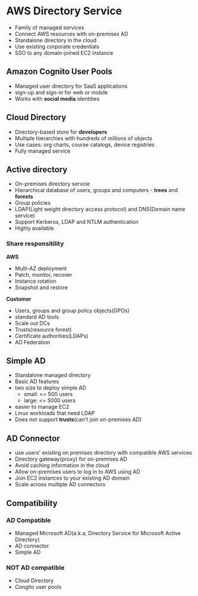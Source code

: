 # AWS Directory Service
* Family of managed services
* Connect AWS resources with on-premises AD
* Standalone directory in the cloud
* Use existing corporate credentials
* SSO to any domain-joined EC2 instance

## Amazon Cognito User Pools
* Managed user directory for SaaS applications
* sign-up and sign-in for web or mobile
* Works with **social media** identities

## Cloud Directory
* Directory-based store for **developers**
* Multiple hierarchies with hundreds of millions of objects
* Use cases: org charts, course catalogs, device registries
* Fully managed service

## Active directory
* On-premises directory servcie
* Hierarchical database of users, groups and computers - **trees** and **forests**
* Group policies
* LDAP(Light weight directory access protocol) and DNS(Domain name service)
* Support Kerberos, LDAP and NTLM authentication
* Highly available

### Share responsitility
**AWS**
* Multi-AZ deployment
* Patch, monitor, recover
* Instance rotation
* Snapshot and restore

**Customer**
* Users, groups and group policy objects(GPOs)
* standard AD tools
* Scale out DCs
* Trusts(resource forest)
* Certificate authorities(LDAPs)
* AD Federation

## Simple AD
* Standalone managed directory
* Basic AD features
* two size to deploy simple AD
  * small: <= 500 users
  * large: <= 5000 users
* easier to manage EC2
* Linux workloads that need LDAP
* Does not support **trusts**(can't join on-premises AD)

## AD Connector
* use users' existing on premises directory with compatible AWS services
* Directory gateway(proxy) for on-premises AD
* Avoid caching information in the cloud
* Allow on-premises users to log in to AWS using AD
* Join EC2 instances to your existing AD domain
* Scale across multiple AD connectors

## Compatibility
### AD Compatible
* Managed Microsoft AD(a.k.a, Directory Service for Microsoft Active Directory)
* AD connector
* Simple AD

### **NOT** AD compatible
* Cloud Directory
* Congito user pools
